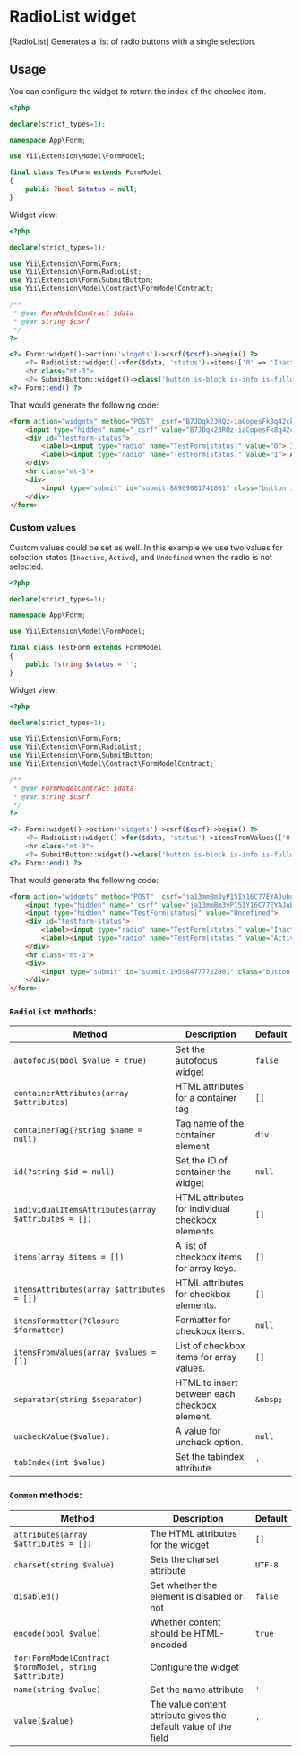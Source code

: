 # RadioList widget

[RadioList] Generates a list of radio buttons with a single selection.

## Usage

You can configure the widget to return the index of the checked item.

```php
<?php

declare(strict_types=1);

namespace App\Form;

use Yii\Extension\Model\FormModel;

final class TestForm extends FormModel
{
    public ?bool $status = null;
}
```

Widget view:

```php
<?php

declare(strict_types=1);

use Yii\Extension\Form\Form;
use Yii\Extension\Form\RadioList;
use Yii\Extension\Form\SubmitButton;
use Yii\Extension\Model\Contract\FormModelContract;

/**
 * @var FormModelContract $data
 * @var string $csrf
 */
?>

<?= Form::widget()->action('widgets')->csrf($csrf)->begin() ?>
    <?= RadioList::widget()->for($data, 'status')->items(['0' => 'Inactive', '1' => 'Active']) ?>
    <hr class="mt-3">
    <?= SubmitButton::widget()->class('button is-block is-info is-fullwidth')->value('Save') ?>
<?= Form::end() ?>
```

That would generate the following code:

```HTML
<form action="widgets" method="POST" _csrf="B7JDqk23RQz-iaCopesFk8q42ckOCtOrtpgPJKYb8Y5fxjHCe9o_SLfC_5vKtDD5qPmagjhD4eP9ymJ310SQvg==">
    <input type="hidden" name="_csrf" value="B7JDqk23RQz-iaCopesFk8q42ckOCtOrtpgPJKYb8Y5fxjHCe9o_SLfC_5vKtDD5qPmagjhD4eP9ymJ310SQvg==">
    <div id="testform-status">
        <label><input type="radio" name="TestForm[status]" value="0"> Inactive</label>
        <label><input type="radio" name="TestForm[status]" value="1"> Active</label>
    </div>
    <hr class="mt-3">
    <div>
        <input type="submit" id="submit-88909001741001" class="button is-block is-info is-fullwidth" name="submit-88909001741001" value="Save">
    </div>
</form>
```

### Custom values 

Custom values could be set as well. In this example we use two values for selection states (`Inactive`, `Active`), and `Undefined` when the radio is not selected.

```php
<?php

declare(strict_types=1);

namespace App\Form;

use Yii\Extension\Model\FormModel;

final class TestForm extends FormModel
{
    public ?string $status = '';
}
```

Widget view:

```php
<?php

declare(strict_types=1);

use Yii\Extension\Form\Form;
use Yii\Extension\Form\RadioList;
use Yii\Extension\Form\SubmitButton;
use Yii\Extension\Model\Contract\FormModelContract;

/**
 * @var FormModelContract $data
 * @var string $csrf
 */
?>

<?= Form::widget()->action('widgets')->csrf($csrf)->begin() ?>
    <?= RadioList::widget()->for($data, 'status')->itemsFromValues(['0' => 'Inactive', '1' => 'Active'])->uncheckValue('Undefined') ?>
    <hr class="mt-3">
    <?= SubmitButton::widget()->class('button is-block is-info is-fullwidth')->value('Save') ?>
<?= Form::end() ?>
```

That would generate the following code:

```HTML
<form action="widgets" method="POST" _csrf="ja13mmBm3yP15IY16C77EYAJubug3MXnmMv_QcKYl2DV2QXyVgulZ7yv2QaHcc574kj68JaV96_TmZISs8f2UA==">
    <input type="hidden" name="_csrf" value="ja13mmBm3yP15IY16C77EYAJubug3MXnmMv_QcKYl2DV2QXyVgulZ7yv2QaHcc574kj68JaV96_TmZISs8f2UA==">
    <input type="hidden" name="TestForm[status]" value="Undefined">
    <div id="testform-status">
        <label><input type="radio" name="TestForm[status]" value="Inactive"> Inactive</label>
        <label><input type="radio" name="TestForm[status]" value="Active"> Active</label>
    </div>
    <hr class="mt-3">
    <div>
        <input type="submit" id="submit-195984777722001" class="button is-block is-info is-fullwidth" name="submit-195984777722001" value="Save">
    </div>
</form>
```

### `RadioList` methods: 

| Method                                              | Description                                       | Default  |
|-----------------------------------------------------|---------------------------------------------------|----------|
| `autofocus(bool $value = true)`                     | Set the autofocus widget                          | `false`  |
| `containerAttributes(array $attributes)`            | HTML attributes for a container tag               | `[]`     |
| `containerTag(?string $name = null)`                | Tag name of the container element                 | `div`    |
| `id(?string $id = null)`                            | Set the ID of container the widget                | `null`   |
| `individualItemsAttributes(array $attributes = [])` | HTML attributes for individual checkbox elements. | `[]`     |
| `items(array $items = [])`                          | A list of checkbox items for array keys.          | `[]`     |
| `itemsAttributes(array $attributes = [])`           | HTML attributes for checkbox elements.            | `[]`     |
| `itemsFormatter(?Closure $formatter)`               | Formatter for checkbox items.                     | `null`   |
| `itemsFromValues(array $values = [])`               | List of checkbox items for array values.          | `[]`     |
| `separator(string $separator)`                      | HTML to insert between each checkbox element.     | `&nbsp;` |
| `uncheckValue($value):`                             | A value for uncheck option.                       | `null`   |
| `tabIndex(int $value)`                              | Set the tabindex attribute                        | `''`     |

### `Common` methods:

| Method                                                  | Description                                                      | Default |
|---------------------------------------------------------|------------------------------------------------------------------|---------|
| `attributes(array $attributes = [])`                    | The HTML attributes for the widget                               | `[]`    |
| `charset(string $value)`                                | Sets the charset attribute                                       | `UTF-8` |
| `disabled()`                                            | Set whether the element is disabled or not                       | `false` |
| `encode(bool $value)`                                   | Whether content should be HTML-encoded                           | `true`  |
| `for(FormModelContract $formModel, string $attribute)` | Configure the widget                                             |         |
| `name(string $value)`                                   | Set the name attribute                                           | `''`    |
| `value($value)`                                         | The value content attribute gives the default value of the field | `''`    |
